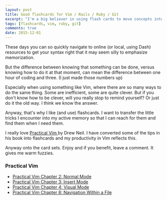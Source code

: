 ```yaml
---
layout: post
title: Good flashcards for Vim / Rails / Ruby / Git
excerpt: "I'm a big believer in using flash cards to move concepts into one's active memory. Here are some sets I've made."
tags: [flashcards, vim, ruby, git]
comments: true
date: 2015-12-01
---
```


These days you can so quickly navigate to online (or local, using Dash) resources to get your syntax right that it may seem silly to emphasize memorization.

But the difference between knowing that something can be done, versus knowing how to do it at that moment, can mean the difference between one hour of coding and three.  (I just made those numbers up)

Especially when using something like Vim, where there are so many ways to do the same thing.  Some are inefficient, some are quite clever.  But if you don't know how to be clever, will you really stop to remind yourself?  Or just do it the old way.  I think we know the answer.

Anyway, that's why I like (and use) flashcards.  I want to transfer the little tricks I encounter into my active memory so that I can reach for them and find them when I need them.

I really love [ Practical Vim ](https://pragprog.com/book/dnvim/practical-vim) by Drew Neil.  I have converted some of the tips in his book into flashcards and my productivity in Vim reflects this.

Anyway onto the card sets.  Enjoy and if you benefit, leave a comment.  It gives me warm fuzzies.

### Practical Vim

* [Practical Vim Chapter 2: Normal Mode](https://quizlet.com/_shsds)
* [Practical Vim Chapter 3: Insert Mode](https://quizlet.com/_shss2)
* [Practical Vim Chapter 4: Visual Mode](https://quizlet.com/_sht2c)
* [Practical Vim Chapter 8: Navigation Within a File](https://quizlet.com/_meprx)







